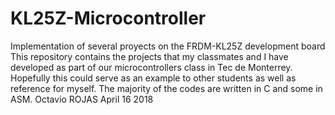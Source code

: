# KL25Z-Microcontroller
Implementation of several proyects on the FRDM-KL25Z development board
This repository contains the projects that my classmates and I have developed as part of our microcontrollers class in Tec de Monterrey. 
Hopefully this could serve as an example to other students as well as reference for myself. 
The majority of the codes are written in C and some in ASM. 
Octavio ROJAS April 16 2018
